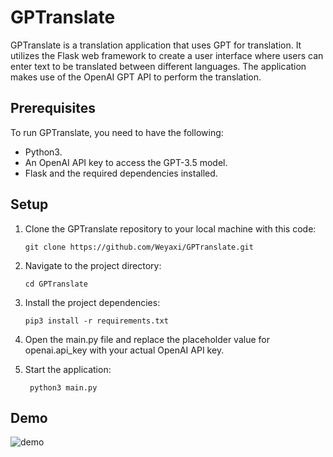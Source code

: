 # GPTranslate

GPTranslate is a translation application that uses GPT for translation. It utilizes the Flask web framework to create a user interface where users can enter text to be translated between different languages. The application makes use of the OpenAI GPT API to perform the translation.

## Prerequisites

To run GPTranslate, you need to have the following:

- Python3.
- An OpenAI API key to access the GPT-3.5 model.
- Flask and the required dependencies installed.


## Setup

1. Clone the GPTranslate repository to your local machine with this code:

    ```shell
    git clone https://github.com/Weyaxi/GPTranslate.git
    ```

3. Navigate to the project directory:
   
    ```shell
    cd GPTranslate
    ```

5. Install the project dependencies:
   
    ```shell
    pip3 install -r requirements.txt
    ```

7. Open the main.py file and replace the placeholder value for openai.api_key with your actual OpenAI API key.

8. Start the application:

   ```shell
    python3 main.py
   ```

## Demo

![demo](https://github.com/Weyaxi/GPTranslate/assets/81961593/4804651f-7a0b-4d46-a891-73f1c6ea22f0)
